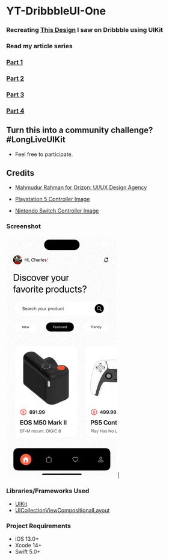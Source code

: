 # YT-DribbbleUI-One

### Recreating [This Design](https://dribbble.com/shots/15131702-Digital-Product-Store-App) I saw on Dribbble using UIKit


### Read my article series 
### [Part 1](https://medium.com/p/715f03b779a8)
### [Part 2](https://medium.com/p/4fb07a8102c5)
### [Part 3](https://medium.com/p/3cd891cc0734)
### [Part 4](https://medium.com/p/ae9f3d16c1bf)


## Turn this into a community challenge? #LongLiveUIKit
- Feel free to participate.


## Credits
- [Mahmudur Rahman for Orizon: UI/UX Design Agency](https://dribbble.com/Orizon)

- [Playstation 5 Controller Image](https://www.vecteezy.com/free-png/ps5)
- [Nintendo Switch Controller Image](https://www.vecteezy.com/free-vector/nintendo)


### Screenshot

![Product app page](https://raw.githubusercontent.com/CharlesAE/YT-DribbbleUI-One/part_four/screenshots/completed_design.gif)|  


### Libraries/Frameworks Used
* [UIKit](https://developer.apple.com/documentation/uikit)
* [UICollectionViewCompositionalLayout](https://developer.apple.com/documentation/uikit/uicollectionviewcompositionallayout)

### Project Requirements
* iOS 13.0+
* Xcode 14+
* Swift 5.0+
